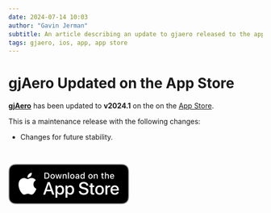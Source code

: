 ```yaml
---
date: 2024-07-14 10:03
author: "Gavin Jerman"
subtitle: An article describing an update to gjaero released to the app store.
tags: gjaero, ios, app, app store
---
```


# gjAero Updated on the App Store

[**gjAero**](/projects/gjAero) has been updated to **v2024.1** on the on the [App Store](https://apps.apple.com/gb/app/gjaero/id6444918004?platform=iphone).  

This is a maintenance release with the following changes:
- Changes for future stability.
<br>

[![download](/images/Download_on_the_App_Store_Badge_US-UK_RGB_blk_092917.svg)](https://apps.apple.com/gb/app/gjaero/id6444918004?platform=iphone)
